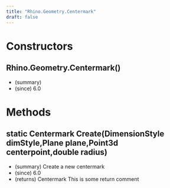 ```yaml
---
title: "Rhino.Geometry.Centermark"
draft: false
---
```


# Constructors
## Rhino.Geometry.Centermark()
- (summary) 
- (since) 6.0
# Methods
## static Centermark Create(DimensionStyle dimStyle,Plane plane,Point3d centerpoint,double radius)
- (summary)  Create a new centermark 
- (since) 6.0
- (returns) Centermark This is some return comment
